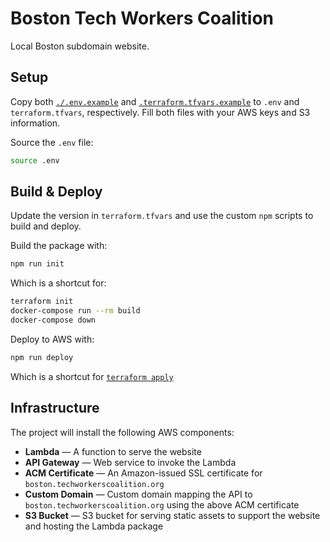 # Boston Tech Workers Coalition

Local Boston subdomain website.

## Setup

Copy both [`./.env.example`](./.env.example) and [`.terraform.tfvars.example`](./terraform.tfvars.example) to `.env` and `terraform.tfvars`, respectively. Fill both files with your AWS keys and S3 information.

Source the `.env` file:

```bash
source .env
```

## Build & Deploy

Update the version in `terraform.tfvars` and use the custom `npm` scripts to build and deploy.

Build the package with:

```bash
npm run init
```

Which is a shortcut for:

```bash
terraform init
docker-compose run --rm build
docker-compose down
```

Deploy to AWS with:

```bash
npm run deploy
```

Which is a shortcut for [`terraform apply`](https://terraform.io)

## Infrastructure

The project will install the following AWS components:

- **Lambda** — A function to serve the website
- **API Gateway** — Web service to invoke the Lambda
- **ACM Certificate** — An Amazon-issued SSL certificate for `boston.techworkerscoalition.org`
- **Custom Domain** — Custom domain mapping the API to `boston.techworkerscoalition.org` using the above ACM certificate
- **S3 Bucket** — S3 bucket for serving static assets to support the website and hosting the Lambda package
